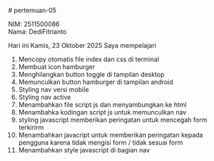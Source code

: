 # pertemuan-05

NIM: 2511500086<br>
Nama: DediFitrianto<br>

Hari ini Kamis, 23 Oktober 2025 Saya mempelajari
<ol>
    <li>Mencopy otomatis file index dan css di terminal</li>
    <li>Membuat icon hamburger</li>
    <li>Menghilangkan button toggle di tampilan desktop</li>
    <li>Memunculkan button hamburger di tampilan android</li>
    <li>Styling nav versi mobile</li>
    <li>Styling nav active</li>
    <li>Menambahkan file script js dan menyambungkan ke html</li>
    <li>Menambahka kodingan script js untuk memunculkan nav</li>
    <li>styling javascript memberikan peringatan untuk mencegah form terkirirm</li>
    <li>Menambahkan javacript untuk memberikan peringatan kepada pengguna karena tidak mengisi form / tidak sesuai form</li>
    <li>Menambahkan style javascript di bagian nav</li>
</ol>